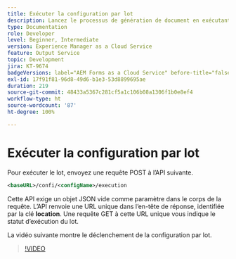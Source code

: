 ```yaml
---
title: Exécuter la configuration par lot
description: Lancez le processus de génération de document en exécutant le lot.
type: Documentation
role: Developer
level: Beginner, Intermediate
version: Experience Manager as a Cloud Service
feature: Output Service
topic: Development
jira: KT-9674
badgeVersions: label="AEM Forms as a Cloud Service" before-title="false"
exl-id: 17f91f81-96d8-49d6-b1e3-53d8899695ae
duration: 219
source-git-commit: 48433a5367c281cf5a1c106b08a1306f1b0e8ef4
workflow-type: ht
source-wordcount: '87'
ht-degree: 100%

---
```


# Exécuter la configuration par lot

Pour exécuter le lot, envoyez une requête POST à l’API suivante.

```xml
<baseURL>/confi/<configName>/execution
```

Cette API exige un objet JSON vide comme paramètre dans le corps de la requête.
L’API renvoie une URL unique dans l’en-tête de réponse, identifiée par la clé **location**.
Une requête GET à cette URL unique vous indique le statut d’exécution du lot.

La vidéo suivante montre le déclenchement de la configuration par lot.

>[!VIDEO](https://video.tv.adobe.com/v/340242?quality=12&learn=on)
